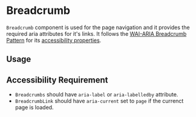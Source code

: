 # Breadcrumb

`Breadcrumb` component is used for the page navigation and it provides the
required aria attributes for it's links. It follows the
[WAI-ARIA Breadcrumb Pattern](https://www.w3.org/TR/wai-aria-practices-1.2/#breadcrumb)
for its
[accessibility properties](https://www.w3.org/TR/wai-aria-practices-1.2/#wai-aria-roles-states-and-properties-2).

<!-- INJECT_TOC -->

## Usage

<!-- IMPORT_EXAMPLE src/breadcrumbs/stories/__js/Breadcrumbs.component.jsx -->

<!-- CODESANDBOX
link_title: Breadcrumbs Basic
js: src/breadcrumbs/stories/__js/Breadcrumbs.component.jsx
css: src/breadcrumbs/stories/Breadcrumbs.css
-->

## Accessibility Requirement

- `Breadcrumbs` should have `aria-label` or `aria-labelledby` attribute.
- `BreadcrumbLink` should have `aria-current` set to `page` if the currenct page
  is loaded.

<!-- INJECT_COMPOSITION src/breadcrumbs -->

<!-- INJECT_PROPS src/breadcrumbs -->
